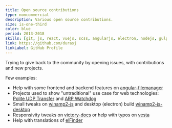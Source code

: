```yaml
---
title: Open source contributions
type: noncommercial
description: Various open source contributions.
size: is-one-third
color: blue
period: 2013-2018
skills: [git, js, react, vuejs, scss, angularjs, electron, nodejs, gulp, php]
link: https://github.com/durasj
linkLabel: GitHub Profile
---
```


Trying to give back to the community by opening issues, with contributions and new projects.

Few examples:
- Help with some frontend and backend features on [angular-filemanager](https://github.com/durasj/angular-filemanager)
- Projects used to show "untraditional" use case for web technologies: [Polite UDP Transfer](https://github.com/durasj/Polite-UDP-Transfer) and [ARP Watchdog](https://github.com/durasj/arp-watchdog)
- Small tweaks on [winamp2-js](https://github.com/durasj/winamp2-js) and desktop (electron) build [winamp2-js-desktop](https://github.com/durasj/winamp2-js-desktop)
- Responsivity tweaks on [victory-docs](https://github.com/durasj/victory-docs) or help with typos on [vesta](https://github.com/durasj/vesta)
- Help with translations of [elFinder](https://github.com/durasj/elFinder)